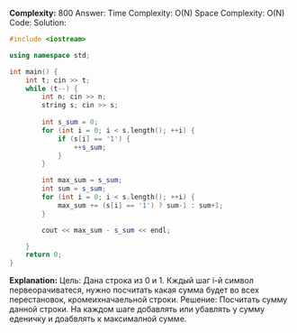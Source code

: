 **Complexity:** 800
Answer:
	Time Complexity: O(N)
	Space Complexity: O(N)
Code:
Solution:
```cpp
#include <iostream>

using namespace std;

int main() {
    int t; cin >> t;
    while (t--) {
        int n; cin >> n;
        string s; cin >> s;
        
        int s_sum = 0;
        for (int i = 0; i < s.length(); ++i) {
            if (s[i] == '1') {
                ++s_sum;
            }
        }

        int max_sum = s_sum;
        int sum = s_sum;
        for (int i = 0; i < s.length(); ++i) {
            max_sum += (s[i] == '1') ? sum-1 : sum+1;
        }

        cout << max_sum - s_sum << endl;

    }
    return 0;
}
```
**Explanation:**
	Цель: Дана строка из 0 и 1. Кждый шаг i-й символ первеорачиватеся, нужно посчитать какая сумма будет во всех перестановок, кромеихначаельной строки.
	Решение: Посчитать сумму данной строки. На каждом шаге добавлять или убавлять у сумму еденичку и доабвлять к максималной сумме.